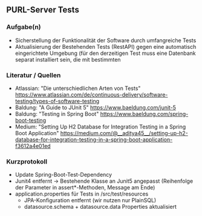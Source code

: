 PURL-Server Tests
-----------------
### Aufgabe(n)
- Sicherstellung der Funktionalität der Software durch umfangreiche Tests
- Aktualisierung der Bestehenden Tests (RestAPI) gegen eine automatisch eingerichtete Umgebung
  (für den derzeitigen Test muss eine Datenbank separat installiert sein, die mit bestimmten


### Literatur / Quellen
- Atlassian: "Die unterschiedlichen Arten von Tests"
  https://www.atlassian.com/de/continuous-delivery/software-testing/types-of-software-testing
- Baldung: "A Guide to JUnit 5"
  https://www.baeldung.com/junit-5
- Baldung: "Testing in Spring Boot"
  https://www.baeldung.com/spring-boot-testing
- Medium: "Setting Up H2 Database for Integration Testing in a Spring Boot Application"
  https://medium.com/@__aditya45__/setting-up-h2-database-for-integration-testing-in-a-spring-boot-application-f3612a4e01ed  
  
  
### Kurzprotokoll
- Update Spring-Boot-Test-Dependency
- Junit4 entfernt -> Bestehende Klasse an Junit5 angepasst (Reihenfolge der Parameter in assert*-Methoden, Message am Ende)  
- application.properties für Tests in /src/test/resources
  - JPA-Konfiguration entfernt (wir nutzen nur PlainSQL)
  - datasource.schema + datasource.data Properties aktualisiert

